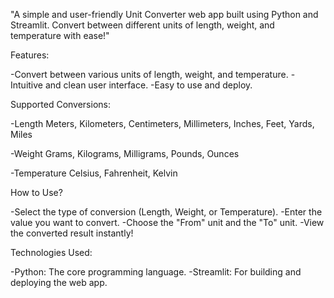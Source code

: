 "A simple and user-friendly Unit Converter web app built using Python and Streamlit. Convert between different units of length, weight, and temperature with ease!"


Features:

-Convert between various units of length, weight, and temperature.
-Intuitive and clean user interface.
-Easy to use and deploy.


Supported Conversions:

-Length
Meters, Kilometers, Centimeters, Millimeters, Inches, Feet, Yards, Miles

-Weight
Grams, Kilograms, Milligrams, Pounds, Ounces

-Temperature
Celsius, Fahrenheit, Kelvin


How to Use?

-Select the type of conversion (Length, Weight, or Temperature).
-Enter the value you want to convert.
-Choose the "From" unit and the "To" unit.
-View the converted result instantly!


Technologies Used:

-Python: The core programming language.
-Streamlit: For building and deploying the web app.


